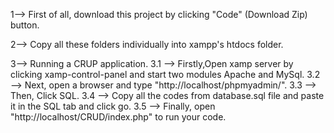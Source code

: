 1--> First of all, download this project by clicking "Code" (Download Zip) button.

2--> Copy all these folders individually into xampp's htdocs folder.

3--> Running a CRUP application.
3.1 --> Firstly,Open xamp server by clicking xamp-control-panel and start two modules Apache and MySql. 
3.2 --> Next, open a browser and type "http://localhost/phpmyadmin/".
3.3 --> Then, Click SQL. 
3.4 --> Copy all the codes from database.sql file and paste it in the SQL tab and click go. 
3.5 --> Finally, open "http://localhost/CRUD/index.php" to run your code.
